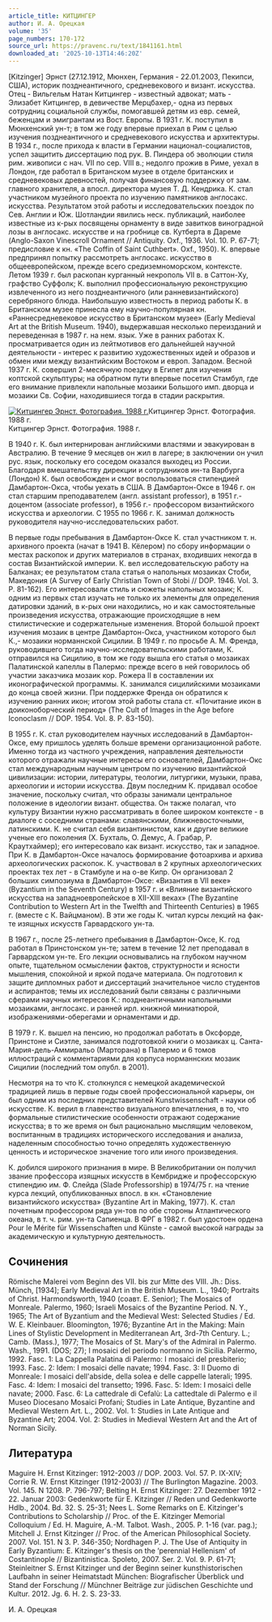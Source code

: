 ```yaml
---
article_title: КИТЦИНГЕР
author: И. А. Орецкая
volume: '35'
page_numbers: 170-172
source_url: https://pravenc.ru/text/1841161.html
downloaded_at: '2025-10-13T14:46:20Z'
---
```


[Kitzinger] Эрнст (27.12.1912, Мюнхен, Германия - 22.01.2003, Пекипси, США), историк позднеантичного, средневекового и визант. искусства. Отец - Вильгельм Натан Китцингер - известный адвокат; мать - Элизабет Китцингер, в девичестве Мерцбахер,- одна из первых сотрудниц социальной службы, помогавшей детям из евр. семей, беженцам и эмигрантам из Вост. Европы. В 1931 г. К. поступил в Мюнхенский ун-т; в том же году впервые приехал в Рим с целью изучения позднеантичного и средневекового искусства и архитектуры. В 1934 г., после прихода к власти в Германии национал-социалистов, успел защитить диссертацию под рук. В. Пиндера об эволюции стиля рим. живописи с нач. VII по сер. VIII в.; недолго прожив в Риме, уехал в Лондон, где работал в Британском музее в отделе британских и средневековых древностей, получая финансовую поддержку от зам. главного хранителя, а впосл. директора музея Т. Д. Кендрика. К. стал участником музейного проекта по изучению памятников англосакс. искусства. Результатом этой работы и исследовательских поездок по Сев. Англии и Юж. Шотландии явились неск. публикаций, наиболее известные из к-рых посвящены орнаменту в виде завитков виноградной лозы в англосакс. искусстве и на гробнице св. Кутберта в Дареме (Anglo-Saxon Vinescroll Ornament // Antiquity. Oxf., 1936. Vol. 10. P. 67-71; предисловие к кн. «The Coffin of Saint Cuthbert». Oxf., 1950). К. впервые предпринял попытку рассмотреть англосакс. искусство в общеевропейском, прежде всего средиземноморском, контексте. Летом 1939 г. был раскопан курганный некрополь VII в. в Саттон-Ху, графство Суффолк; К. выполнил профессиональную реконструкцию извлеченного из него позднеантичного (или ранневизантийского) серебряного блюда. Наибольшую известность в период работы К. в Британском музее принесла ему научно-популярная кн. «Раннесредневековое искусство в Британском музее» (Early Medieval Art at the British Museum. 1940), выдержавшая несколько переизданий и переведенная в 1987 г. на нем. язык. Уже в ранних работах К. просматривается один из лейтмотивов его дальнейшей научной деятельности - интерес к развитию художественных идей и образов и обмен ими между византийским Востоком и европ. Западом. Весной 1937 г. К. совершил 2-месячную поездку в Египет для изучения коптской скульптуры; на обратном пути впервые посетил Стамбул, где его внимание привлекли напольные мозаики Большого имп. дворца и мозаики Св. Софии, находившиеся тогда в стадии раскрытия.

[![Китцингер Эрнст. Фотография. 1988 г.](https://pravenc.ru/data/2015/03/18/1234040605/i200.jpg "Кликните для увеличения картинки")](https://pravenc.ru/data/2015/03/18/1234040605/i400.jpg)Китцингер Эрнст. Фотография. 1988 г.  
Китцингер Эрнст. Фотография. 1988 г.

В 1940 г. К. был интернирован английскими властями и эвакуирован в Австралию. В течение 9 месяцев он жил в лагере; в заключении он учил рус. язык, поскольку его соседом оказался выходец из России. Благодаря вмешательству дирекции и сотрудников ин-та Варбурга (Лондон) К. был освобожден и смог воспользоваться стипендией Дамбартон-Окса, чтобы уехать в США. В Дамбартон-Оксе в 1946 г. он стал старшим преподавателем (англ. assistant professor), в 1951 г.- доцентом (associate professor), в 1956 г.- профессором византийского искусства и археологии. С 1955 по 1966 г. К. занимал должность руководителя научно-исследовательских работ.

В первые годы пребывания в Дамбартон-Оксе К. стал участником т. н. архивного проекта (начат в 1941 В. Кёлером) по сбору информации о местах раскопок и других материалов в странах, входивших некогда в состав Византийской империи. К. вел исследовательскую работу на Балканах; ее результатом стала статья о напольных мозаиках Стоби, Македония (A Survey of Early Christian Town of Stobi // DOP. 1946. Vol. 3. P. 81-162). Его интересовали стиль и сюжеты напольных мозаик; К. одним из первых стал изучать не только их элементы для определения датировки зданий, в к-рых они находились, но и как самостоятельные произведения искусства, отражающие происходящие в нем стилистические и содержательные изменения. Второй большой проект изучения мозаик в центре Дамбартон-Окса, участником которого был К.,- мозаики норманнской Сицилии. В 1949 г. по просьбе А. М. Френда, руководившего тогда научно-исследовательскими работами, К. отправился на Сицилию, в том же году вышла его статья о мозаиках Палатинской капеллы в Палермо: прежде всего в ней говорилось об участии заказчика мозаик кор. Рожера II в составлении их иконографической программы. К. занимался сицилийскими мозаиками до конца своей жизни. При поддержке Френда он обратился к изучению ранних икон; итогом этой работы стала ст. «Почитание икон в доиконоборческий период» (The Cult of Images in the Age before Iconoclasm // DOP. 1954. Vol. 8. P. 83-150).

В 1955 г. К. стал руководителем научных исследований в Дамбартон-Оксе, ему пришлось уделять больше времени организационной работе. Именно тогда из частного учреждения, направления деятельности которого отражали научные интересы его основателей, Дамбартон-Окс стал международным научным центром по изучению византийской цивилизации: истории, литературы, теологии, литургики, музыки, права, археологии и истории искусства. Двум последним К. придавал особое значение, поскольку считал, что образы занимали центральное положение в идеологии визант. общества. Он также полагал, что культуру Византии нужно рассматривать в более широком контексте - в диалоге с соседними странами: славянскими, ближневосточными, латинскими. К. не считал себя византинистом, как и другие великие ученые его поколения (Х. Бухталь, О. Демус, А. Грабар, Р. Краутхаймер); его интересовало как визант. искусство, так и западное. При К. в Дамбартон-Оксе началось формирование фотоархива и архива археологических раскопок. К. участвовал в 2 крупных археологических проектах тех лет - в Стамбуле и на о-ве Кипр. Он организовал 2 больших симпозиума в Дамбартон-Оксе: «Византия в VII веке» (Byzantium in the Seventh Century) в 1957 г. и «Влияние византийского искусства на западноевропейское в XII-XIII веках» (The Byzantine Contribution to Western Art in the Twelfth and Thirteenth Centuries) в 1965 г. (вместе с К. Вайцманом). В эти же годы К. читал курсы лекций на фак-те изящных искусств Гарвардского ун-та.

В 1967 г., после 25-летнего пребывания в Дамбартон-Оксе, К. год работал в Принстонском ун-те; затем в течение 12 лет преподавал в Гарвардском ун-те. Его лекции основывались на глубоком научном опыте, тщательном осмыслении фактов, структурности и ясности мышления, спокойной и яркой подаче материала. Он подготовил к защите дипломных работ и диссертаций значительное число студентов и аспирантов; темы их исследований были связаны с различными сферами научных интересов К.: позднеантичными напольными мозаиками, англосакс. и ранней ирл. книжной миниатюрой, изображениями-оберегами и орнаментами и др.

В 1979 г. К. вышел на пенсию, но продолжал работать в Оксфорде, Принстоне и Сиэтле, занимался подготовкой книги о мозаиках ц. Санта-Мария-дель-Аммиральо (Марторана) в Палермо и 6 томов иллюстраций с комментариями для корпуса норманнских мозаик Сицилии (последний том опубл. в 2001).

Несмотря на то что К. столкнулся с немецкой академической традицией лишь в первые годы своей профессиональной карьеры, он был одним из последних представителей Kunstwissenschaft - науки об искусстве. К. верил в главенство визуального впечатления, в то, что формальные стилистические особенности отражают содержание искусства; в то же время он был рационально мыслящим человеком, воспитанным в традициях исторического исследования и анализа, наделенным способностью точно определять художественную ценность и историческое значение того или иного произведения.

К. добился широкого признания в мире. В Великобритании он получил звание профессора изящных искусств в Кембридже и профессорскую стипендию им. Ф. Слейда (Slade Professorship) в 1974/75 г. на чтение курса лекций, опубликованных впосл. в кн. «Становление византийского искусства» (Byzantine Art in Making, 1977). К. стал почетным профессором ряда ун-тов по обе стороны Атлантического океана, в т. ч. рим. ун-та Сапиенца. В ФРГ в 1982 г. был удостоен ордена Pour le Mérite für Wissenschaften und Künste - самой высокой награды за академическую и культурную деятельность.

## Сочинения

Römische Malerei vom Beginn des VII. bis zur Mitte des VIII. Jh.: Diss. Münch, [1934]; Early Medieval Art in the British Museum. L., 1940; Portraits of Christ. Harmondsworth, 1940 (соавт. E. Senior); The Mosaics of Monreale. Palermo, 1960; Israeli Mosaics of the Byzantine Period. N. Y., 1965; The Art of Byzantium and the Medieval West: Selected Studies / Ed. W. E. Kleinbauer. Bloomington, 1976; Byzantine Art in the Making: Main Lines of Stylistic Development in Mediterranean Art, 3rd-7th Century. L.; Camb. (Mass.), 1977; The Mosaics of St. Mary's of the Admiral in Palermo. Wash., 1991. (DOS; 27); I mosaici del periodo normanno in Sicilia. Palermo, 1992. Fasc. 1: La Cappella Palatina di Palermo: I mosaici del presbiterio; 1993. Fasc. 2: Idem: I mosaici delle navate; 1994. Fasc. 3: Il Duomo di Monreale: I mosaici dell'abside, della solea e delle cappelle laterali; 1995. Fasc. 4: Idem: I mosaici del transetto; 1996. Fasc. 5: Idem: I mosaici delle navate; 2000. Fasc. 6: La cattedrale di Cefalù: La cattedtale di Palermo e il Museo Diocesano Mosaici Profani; Studies in Late Antique, Byzantine and Medieval Western Art. L., 2002. Vol. 1: Studies in Late Antique and Byzantine Art; 2004. Vol. 2: Studies in Medieval Western Art and the Art of Norman Sicily.

## Литература

Maguire H. Ernst Kitzinger: 1912-2003 // DOP. 2003. Vol. 57. P. IX-XIV; Corrie R. W. Ernst Kitzinger (1912-2003) // The Burlington Magazine. 2003. Vol. 145. N 1208. P. 796-797; Belting H. Ernst Kitzinger: 27. Dezember 1912 - 22. Januar 2003: Gedenkworte für E. Kitzinger // Reden und Gedenkworte Hdlb., 2004. Bd. 32. S. 25-31; Nees L. Some Remarks on E. Kitzinger's Contributions to Scholarship // Proc. of the E. Kitzinger Memorial Colloquium / Ed. H. Maguire, A.-M. Talbot. Wash., 2005. P. 1-16 (var. pag.); Mitchell J. Ernst Kitzinger // Proc. of the American Philosophical Society. 2007. Vol. 151. N 3. P. 346-350; Nordhagen P. J. The Use of Antiquity in Early Byzantium: E. Kitzinger's thesis on the ‘perennial Hellenism' of Costantinople // Bizantinistica. Spoleto, 2007. Ser. 2. Vol. 9. P. 61-71; Steinleitner S. Ernst Kitzinger und der Beginn seiner kunsthistorischen Laufbahn in seiner Heimatstadt München: Biografischer Überblick und Stand der Forschung // Münchner Beiträge zur jüdischen Geschichte und Kultur. 2012. Jg. 6. H. 2. S. 23-33.

И. А. Орецкая
